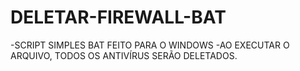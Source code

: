# DELETAR-FIREWALL-BAT

-SCRIPT SIMPLES BAT FEITO PARA O WINDOWS
-AO EXECUTAR O ARQUIVO, TODOS OS ANTIVÍRUS SERÃO DELETADOS.
